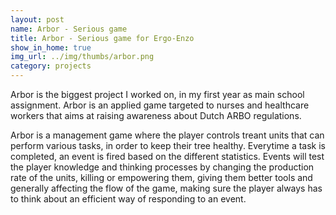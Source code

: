 ```yaml
---
layout: post
name: Arbor - Serious game
title: Arbor - Serious game for Ergo-Enzo
show_in_home: true
img_url: ../img/thumbs/arbor.png
category: projects
---
```


Arbor is the biggest project I worked on, in my first year as main school assignment. Arbor is an applied game targeted to nurses and healthcare workers that aims at raising awareness about Dutch ARBO regulations.

Arbor is a management game where the player controls treant units that can perform various tasks, in order to keep their tree healthy. Everytime a task is completed, an event is fired based on the different statistics. Events will test the player knowledge and thinking processes by changing the production rate of the units, killing or empowering them, giving them better tools and generally affecting the flow of the game, making sure the player always has to think about an efficient way of responding to an event. 
